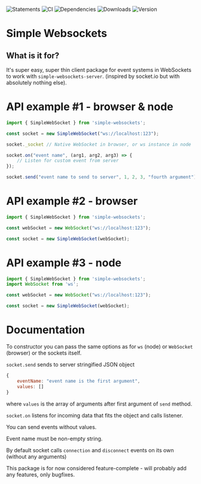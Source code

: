 ![Statements](https://img.shields.io/badge/Coverage-100%25-brightgreen.svg) 
![CI](https://img.shields.io/github/workflow/status/osztenkurden/simple-websockets/CI)
![Dependencies](https://img.shields.io/david/osztenkurden/simple-websockets)
![Downloads](https://img.shields.io/npm/dm/simple-websockets)
![Version](https://img.shields.io/npm/v/simple-websockets)
# Simple Websockets

## What is it for?
It's super easy, super thin client package for event systems in WebSockets to work with `simple-websockets-server`. (inspired by socket.io but with absolutely nothing else).

# API example #1 - browser & node

```javascript
import { SimpleWebSocket } from 'simple-websockets';

const socket = new SimpleWebSocket("ws://localhost:123");

socket._socket // Native WebSocket in browser, or ws instance in node

socket.on("event name", (arg1, arg2, arg3) => {
    // Listen for custom event from server
});

socket.send("event name to send to server", 1, 2, 3, "fourth argument");

```

# API example #2 - browser

```javascript
import { SimpleWebSocket } from 'simple-websockets';

const webSocket = new WebSocket("ws://localhost:123");

const socket = new SimpleWebSocket(webSocket);

```
# API example #3 - node

```javascript
import { SimpleWebSocket } from 'simple-websockets';
import WebSocket from 'ws';

const webSocket = new WebSocket("ws://localhost:123");

const socket = new SimpleWebSocket(webSocket);

```

# Documentation

To constructor you can pass the same options as for `ws` (node) or `WebSocket` (browser) or the sockets itself.


`socket.send` sends to server stringified JSON object

```javascript
{
    eventName: "event name is the first argument",
    values: []
}
```

where `values` is the array of arguments after first argument of `send` method.

`socket.on` listens for incoming data that fits the object and calls listener.

You can send events without values.

Event name must be non-empty string.

By default socket calls `connection` and `disconnect` events on its own (without any arguments)

This package is for now considered feature-complete - will probably add any features, only bugfixes.